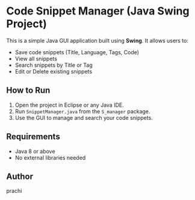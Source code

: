 # Code Snippet Manager (Java Swing Project)

This is a simple Java GUI application built using **Swing**. It allows users to:
- Save code snippets (Title, Language, Tags, Code)
- View all snippets
- Search snippets by Title or Tag
- Edit or Delete existing snippets

## How to Run
1. Open the project in Eclipse or any Java IDE.
2. Run `SnippetManager.java` from the `S_manager` package.
3. Use the GUI to manage and search your code snippets.

## Requirements
- Java 8 or above
- No external libraries needed

## Author
prachi

